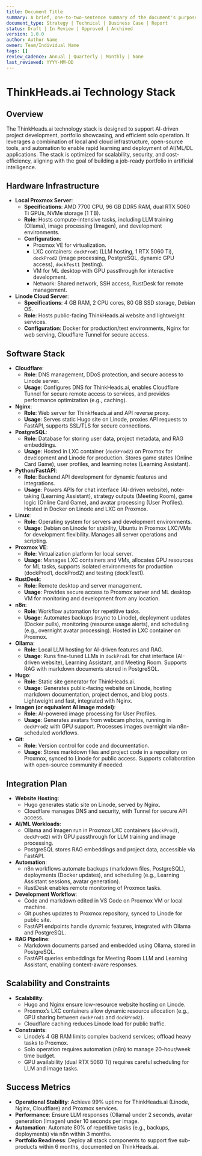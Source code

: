 ```yaml
---
title: Document Title
summary: A brief, one-to-two-sentence summary of the document's purpose and content.
document_type: Strategy | Technical | Business Case | Report
status: Draft | In Review | Approved | Archived
version: 1.0.0
author: Author Name
owner: Team/Individual Name
tags: []
review_cadence: Annual | Quarterly | Monthly | None
last_reviewed: YYYY-MM-DD
---
```

# ThinkHeads.ai Technology Stack

## Overview
The ThinkHeads.ai technology stack is designed to support AI-driven project development, portfolio showcasing, and efficient solo operation. It leverages a combination of local and cloud infrastructure, open-source tools, and automation to enable rapid learning and deployment of AI/ML/DL applications. The stack is optimized for scalability, security, and cost-efficiency, aligning with the goal of building a job-ready portfolio in artificial intelligence.

## Hardware Infrastructure
- **Local Proxmox Server**:
  - **Specifications**: AMD 7700 CPU, 96 GB DDR5 RAM, dual RTX 5060 Ti GPUs, NVMe storage (1 TB).
  - **Role**: Hosts compute-intensive tasks, including LLM training (Ollama), image processing (Imagen), and development environments.
  - **Configuration**:
    - Proxmox VE for virtualization.
    - LXC containers: `dockProd1` (LLM hosting, 1 RTX 5060 Ti), `dockProd2` (image processing, PostgreSQL, dynamic GPU access), `dockTest1` (testing).
    - VM for ML desktop with GPU passthrough for interactive development.
    - Network: Shared network, SSH access, RustDesk for remote management.
- **Linode Cloud Server**:
  - **Specifications**: 4 GB RAM, 2 CPU cores, 80 GB SSD storage, Debian OS.
  - **Role**: Hosts public-facing ThinkHeads.ai website and lightweight services.
  - **Configuration**: Docker for production/test environments, Nginx for web serving, Cloudflare Tunnel for secure access.

## Software Stack
- **Cloudflare**:
  - **Role**: DNS management, DDoS protection, and secure access to Linode server.
  - **Usage**: Configures DNS for ThinkHeads.ai, enables Cloudflare Tunnel for secure remote access to services, and provides performance optimization (e.g., caching).
- **Nginx**:
  - **Role**: Web server for ThinkHeads.ai and API reverse proxy.
  - **Usage**: Serves static Hugo site on Linode, proxies API requests to FastAPI, supports SSL/TLS for secure connections.
- **PostgreSQL**:
  - **Role**: Database for storing user data, project metadata, and RAG embeddings.
  - **Usage**: Hosted in LXC container (`dockProd2`) on Proxmox for development and Linode for production. Stores game states (Online Card Game), user profiles, and learning notes (Learning Assistant).
- **Python/FastAPI**:
  - **Role**: Backend API development for dynamic features and integrations.
  - **Usage**: Powers APIs for chat interface (AI-driven website), note-taking (Learning Assistant), strategy outputs (Meeting Room), game logic (Online Card Game), and avatar processing (User Profiles). Hosted in Docker on Linode and LXC on Proxmox.
- **Linux**:
  - **Role**: Operating system for servers and development environments.
  - **Usage**: Debian on Linode for stability, Ubuntu in Proxmox LXC/VMs for development flexibility. Manages all server operations and scripting.
- **Proxmox VE**:
  - **Role**: Virtualization platform for local server.
  - **Usage**: Manages LXC containers and VMs, allocates GPU resources for ML tasks, supports isolated environments for production (dockProd1, dockProd2) and testing (dockTest1).
- **RustDesk**:
  - **Role**: Remote desktop and server management.
  - **Usage**: Provides secure access to Proxmox server and ML desktop VM for monitoring and development from any location.
- **n8n**:
  - **Role**: Workflow automation for repetitive tasks.
  - **Usage**: Automates backups (rsync to Linode), deployment updates (Docker pulls), monitoring (resource usage alerts), and scheduling (e.g., overnight avatar processing). Hosted in LXC container on Proxmox.
- **Ollama**:
  - **Role**: Local LLM hosting for AI-driven features and RAG.
  - **Usage**: Runs fine-tuned LLMs in `dockProd1` for chat interface (AI-driven website), Learning Assistant, and Meeting Room. Supports RAG with markdown documents stored in PostgreSQL.
- **Hugo**:
  - **Role**: Static site generator for ThinkHeads.ai.
  - **Usage**: Generates public-facing website on Linode, hosting markdown documentation, project demos, and blog posts. Lightweight and fast, integrated with Nginx.
- **Imagen (or equivalent AI image model)**:
  - **Role**: AI-powered image processing for User Profiles.
  - **Usage**: Generates avatars from webcam photos, running in `dockProd2` with GPU support. Processes images overnight via n8n-scheduled workflows.
- **Git**:
  - **Role**: Version control for code and documentation.
  - **Usage**: Stores markdown files and project code in a repository on Proxmox, synced to Linode for public access. Supports collaboration with open-source community if needed.

## Integration Plan
- **Website Hosting**:
  - Hugo generates static site on Linode, served by Nginx.
  - Cloudflare manages DNS and security, with Tunnel for secure API access.
- **AI/ML Workloads**:
  - Ollama and Imagen run in Proxmox LXC containers (`dockProd1`, `dockProd2`) with GPU passthrough for LLM training and image processing.
  - PostgreSQL stores RAG embeddings and project data, accessible via FastAPI.
- **Automation**:
  - n8n workflows automate backups (markdown files, PostgreSQL), deployments (Docker updates), and scheduling (e.g., Learning Assistant sessions, avatar generation).
  - RustDesk enables remote monitoring of Proxmox tasks.
- **Development Workflow**:
  - Code and markdown edited in VS Code on Proxmox VM or local machine.
  - Git pushes updates to Proxmox repository, synced to Linode for public site.
  - FastAPI endpoints handle dynamic features, integrated with Ollama and PostgreSQL.
- **RAG Pipeline**:
  - Markdown documents parsed and embedded using Ollama, stored in PostgreSQL.
  - FastAPI queries embeddings for Meeting Room LLM and Learning Assistant, enabling context-aware responses.

## Scalability and Constraints
- **Scalability**:
  - Hugo and Nginx ensure low-resource website hosting on Linode.
  - Proxmox’s LXC containers allow dynamic resource allocation (e.g., GPU sharing between `dockProd1` and `dockProd2`).
  - Cloudflare caching reduces Linode load for public traffic.
- **Constraints**:
  - Linode’s 4 GB RAM limits complex backend services; offload heavy tasks to Proxmox.
  - Solo operation requires automation (n8n) to manage 20-hour/week time budget.
  - GPU availability (dual RTX 5060 Ti) requires careful scheduling for LLM and image tasks.

## Success Metrics
- **Operational Stability**: Achieve 99% uptime for ThinkHeads.ai (Linode, Nginx, Cloudflare) and Proxmox services.
- **Performance**: Ensure LLM responses (Ollama) under 2 seconds, avatar generation (Imagen) under 10 seconds per image.
- **Automation**: Automate 80% of repetitive tasks (e.g., backups, deployments) via n8n within 3 months.
- **Portfolio Readiness**: Deploy all stack components to support five sub-products within 6 months, documented on ThinkHeads.ai.
